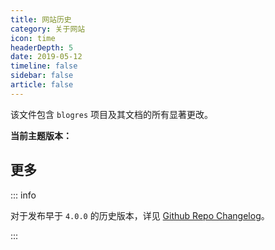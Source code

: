 ```yaml
---
title: 网站历史 
category: 关于网站
icon: time
headerDepth: 5
date: 2019-05-12
timeline: false
sidebar: false
article: false
---
```


该文件包含 `blogres` 项目及其文档的所有显著更改。

**当前主题版本：**
<!-- @include: ../package.json{19-21} -->

<!-- more -->

<!-- @include: ../CHANGELOG.md#recent-change -->


## 更多

::: info

对于发布早于 `4.0.0` 的历史版本，详见 [Github Repo Changelog](https://github.com/blogres/blogres/blob/main/CHANGELOG.md)。

:::

